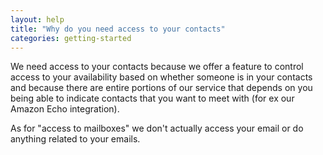 ```yaml
---
layout: help
title: "Why do you need access to your contacts"
categories: getting-started
---
```



We need access to your contacts because  we offer a feature to control access to your availability based on whether someone is in your contacts and because there are entire portions of our service that depends on you being able to indicate contacts that you want to meet with (for ex our Amazon Echo integration).
                                                               
As for "access to mailboxes" we don't actually access your email or do anything related to your emails.
